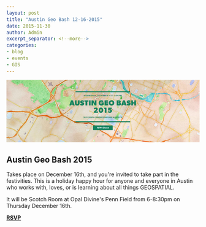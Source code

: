 ```yaml
---
layout: post
title: "Austin Geo Bash 12-16-2015"
date: 2015-11-30
author: Admin
excerpt_separator: <!--more-->
categories:
- blog
- events
- GIS
---
```

[![geobash](/assets/img/blog/geobash.png)](https://austingeobash2015.splashthat.com/)

Austin Geo Bash 2015  
--------------------
Takes place on December 16th, and you're invited to take part in the festivities. This is a holiday happy hour for anyone and everyone in Austin who works with, loves, or is learning about all things GEOSPATIAL.  
<!--more-->
It will be Scotch Room at Opal Divine's Penn Field from 6-8:30pm on Thursday December 16th.  

**[RSVP](https://austingeobash2015.splashthat.com/)**